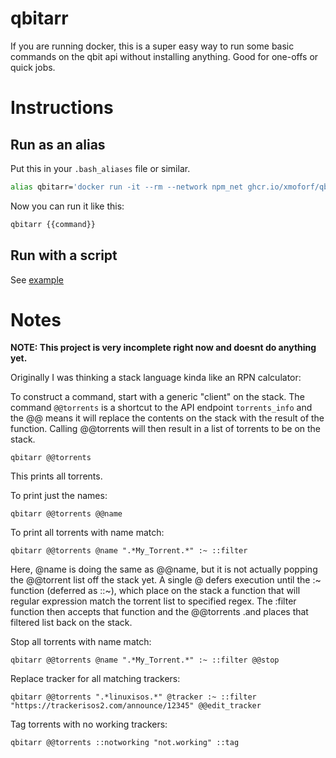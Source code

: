 # qbitarr

If you are running docker, this is a super easy way to run some basic commands on the qbit api without installing anything. Good for one-offs or quick jobs.

# Instructions

## Run as an alias

Put this in your ```.bash_aliases``` file or similar.

```bash
alias qbitarr='docker run -it --rm --network npm_net ghcr.io/xmoforf/qbitarr:latest --host {{HOST_IP}} --port {{HOST_PORT}} --username {{QBIT_USERNAME}}'
```

Now you can run it like this:

```bash
qbitarr {{command}}
```

## Run with a script

See [example](launch.sh)

# Notes

**NOTE: This project is very incomplete right now and doesnt do anything yet.**

Originally I was thinking a stack language kinda like an RPN calculator:

To construct a command, start with a generic "client" on the stack. The command ```@@torrents``` is a shortcut to the API endpoint ```torrents_info``` and the @@ means it will replace the contents on the stack with the result of the function. Calling @@torrents will then result in a list of torrents to be on the stack.

```
qbitarr @@torrents
```

This prints all torrents.

To print just the names:

```
qbitarr @@torrents @@name
```

To print all torrents with name match:

```
qbitarr @@torrents @name ".*My_Torrent.*" :~ ::filter
```

Here, @name is doing the same as @@name, but it is not actually popping the @@torrent list off the stack yet. A single @ defers execution until the :~ function (deferred as ::~), which place on the stack a function that will regular expression match the torrent list to specified regex. The :filter function then accepts that function and the @@torrents .and places that filtered list back on the stack.

Stop all torrents with name match:

```
qbitarr @@torrents @name ".*My_Torrent.*" :~ ::filter @@stop
```

Replace tracker for all matching trackers:

```
qbitarr @@torrents ".*linuxisos.*" @tracker :~ ::filter "https://trackerisos2.com/announce/12345" @@edit_tracker
```

Tag torrents with no working trackers:

```
qbitarr @@torrents ::notworking "not.working" ::tag
```
